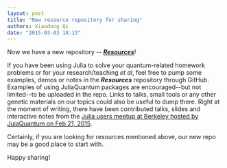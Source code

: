 ```yaml
---
layout: post
title: "New resource repository for sharing"
authors: Xiaodong Qi
date: "2015-03-03 18:13"
---
```


Now we have a new repository -- [***Resources***](https://github.com/JuliaQuantum/Resources)!

If you have been using Julia to solve your quantum-related homework problems or for your research/teaching *et al*, feel free to pump some examples, demos or notes in the ***Resources*** repository through GitHub.
Examples of using JuliaQuantum packages are encouraged--but not limited--to be uploaded in the repo.
Links to talks, small tools or any other genetic materials on our topics could also be useful to dump there. 
Right at the moment of writing, there have been contributed talks, slides and interactive notes from the [Julia users meetup at Berkeley hosted by JuiaQuantum on Feb 21, 2015](http://juliaquantum.github.io/news/2015/03/berkeley-meetup-videos-online/index.html).

Certainly, if you are looking for resources mentioned above, our new repo may be a good place to start with.

Happy sharing!
